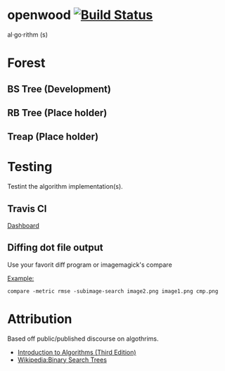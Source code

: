 # openwood [![Build Status](https://travis-ci.com/rcn8397/openwood.svg?branch=master)](https://travis-ci.com/rcn8397/openwood)
al·go·rithm (s)

# Forest
## BS Tree (Development)
## RB Tree (Place holder)
## Treap   (Place holder)

# Testing
Testint the algorithm implementation(s).
## Travis CI
[Dashboard](https://travis-ci.com/github/rcn8397/openwood)

## Diffing dot file output
Use your favorit diff program or imagemagick's compare

[Example:](https://imagemagick.org/discourse-server/viewtopic.php?t=26941)

    compare -metric rmse -subimage-search image2.png image1.png cmp.png

# Attribution
Based off public/published discourse on algothrims.
* [Introduction to Algorithms (Third Edition)](https://mitpress.mit.edu/books/introduction-algorithms-third-edition)
* [Wikipedia:Binary Search Trees](https://en.wikipedia.org/wiki/Binary_search_tree#Operations)


